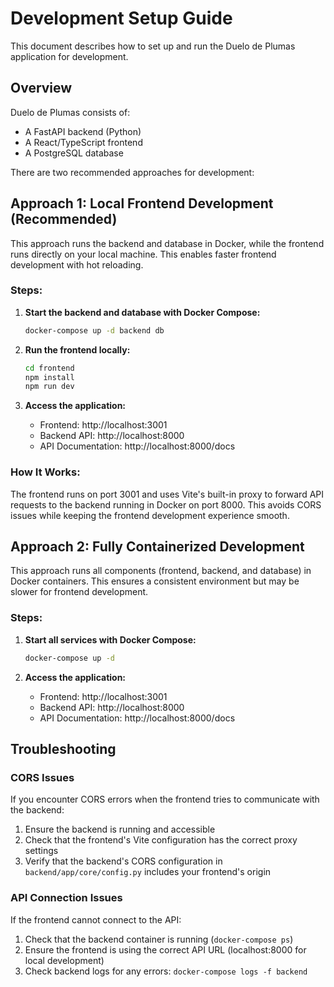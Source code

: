 # Development Setup Guide

This document describes how to set up and run the Duelo de Plumas application for development.

## Overview

Duelo de Plumas consists of:
- A FastAPI backend (Python)
- A React/TypeScript frontend
- A PostgreSQL database

There are two recommended approaches for development:

## Approach 1: Local Frontend Development (Recommended)

This approach runs the backend and database in Docker, while the frontend runs directly on your local machine. This enables faster frontend development with hot reloading.

### Steps:

1. **Start the backend and database with Docker Compose:**
   ```bash
   docker-compose up -d backend db
   ```

2. **Run the frontend locally:**
   ```bash
   cd frontend
   npm install
   npm run dev
   ```

3. **Access the application:**
   - Frontend: http://localhost:3001
   - Backend API: http://localhost:8000
   - API Documentation: http://localhost:8000/docs

### How It Works:

The frontend runs on port 3001 and uses Vite's built-in proxy to forward API requests to the backend running in Docker on port 8000. This avoids CORS issues while keeping the frontend development experience smooth.

## Approach 2: Fully Containerized Development

This approach runs all components (frontend, backend, and database) in Docker containers. This ensures a consistent environment but may be slower for frontend development.

### Steps:

1. **Start all services with Docker Compose:**
   ```bash
   docker-compose up -d
   ```

2. **Access the application:**
   - Frontend: http://localhost:3001
   - Backend API: http://localhost:8000
   - API Documentation: http://localhost:8000/docs

## Troubleshooting

### CORS Issues

If you encounter CORS errors when the frontend tries to communicate with the backend:

1. Ensure the backend is running and accessible
2. Check that the frontend's Vite configuration has the correct proxy settings
3. Verify that the backend's CORS configuration in `backend/app/core/config.py` includes your frontend's origin

### API Connection Issues

If the frontend cannot connect to the API:

1. Check that the backend container is running (`docker-compose ps`)
2. Ensure the frontend is using the correct API URL (localhost:8000 for local development)
3. Check backend logs for any errors: `docker-compose logs -f backend` 